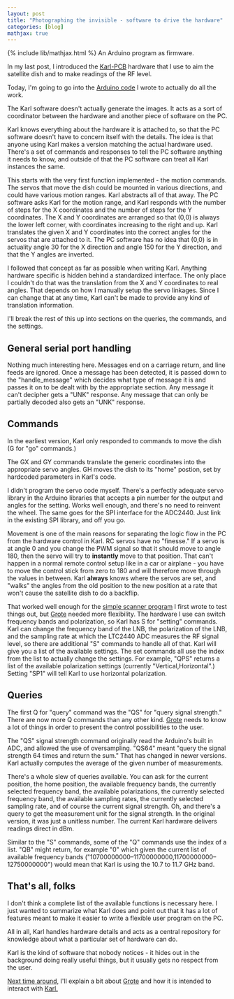 ```yaml
---
layout: post
title: "Photographing the invisible - software to drive the hardware"
categories: [blog]
mathjax: true
---
```

{% include lib/mathjax.html %}
An Arduino program as firmware. 

In my last post, I introduced the [Karl-PCB](https://github.com/JosephEoff/Karl-PCB) hardware that I use to aim the satellite dish and to make readings of the RF level.

Today, I'm going to go into the [Arduino code](https://github.com/JosephEoff/Karl) I wrote to actually do all the work. 

The Karl software doesn't actually generate the images.  It acts as a sort of coordinator between the hardware and another piece of software on the PC.

Karl knows everything about the hardware it is attached to, so that the PC software doesn't have to concern itself with the details.  The idea is that anyone using Karl makes a version matching the actual hardware used.  There's a set of commands and responses to tell the PC software anything it needs to know, and outside of that the PC software can treat all Karl instances the same.

This starts with the very first function implemented - the motion commands.  The servos that move the dish could be mounted in various directions, and could have various motion ranges.  Karl abstracts all of that away.  The PC software asks Karl for the motion range, and Karl responds with the number of steps for the X coordinates and the number of steps for the Y coordinates.  The X and Y coordinates are arranged so that (0,0) is always the lower left corner, with coordinates increasing to the right and up.  Karl translates the given X and Y coordinates into the correct angles for the servos that are attached to it.  The PC software has no idea that (0,0) is in actuality angle 30 for the X direction and angle 150 for the Y direction, and that the Y angles are inverted.

I followed that concept as far as possible when writing Karl.  Anything hardware specific is hidden behind a standardized interface.  The only place I couldn't do that was the translation from the X and Y coordinates to real angles.  That depends on how I manually setup the servo linkages.  Since I can change that at any time, Karl can't be made to provide any kind of translation information.

I'll break the rest of this up into sections on the queries, the commands, and the settings.

## General serial port handling

Nothing much interesting here.  Messages end on a carriage return, and line feeds are ignored.  Once a message has been detected, it is passed down to the "handle_message" which decides what type of message it is and passes it on to be dealt with by the appropriate section.  Any message it can't decipher gets a "UNK" response.  Any message that can only be partially decoded also gets an "UNK" response.

## Commands

In the earliest version, Karl only responded to commands to move the dish (G for "go" commands.)

The GX and GY commands translate the generic coordinates into the appropriate servo angles.  GH moves the dish to its "home" postion, set by hardcoded parameters in Karl's code.

I didn't program the servo code myself.  There's a perfectly adequate servo library in the Arduino libraries that accepts a pin number for the output and angles for the setting.  Works well enough, and there's no need to reinvent the wheel.  The same goes for the SPI interface for the ADC2440.  Just link in the existing SPI library, and off you go.

Movement is one of the main reasons for separating the logic flow in the PC from the hardware control in Karl.  RC servos have no "finesse."  If a servo is at angle 0 and you change the PWM signal so that it should move to angle 180, then the servo will try to **instantly** move to that position.  That can't happen in a normal remote control setup like in a car or airplane - you have to move the control stick from zero to 180 and will therefore move through the values in between.  Karl **always** knows where the servos are set, and "walks" the angles from the old position to the new position at a rate that won't cause the satellite dish to do a backflip.

That worked well enough for the [simple scanner program](https://github.com/JosephEoff/scanner) I first wrote to test things out, but [Grote](https://github.com/JosephEoff/Grote) needed more flexibility.  The hardware I use can switch frequency bands and polarization, so Karl has S for "setting" commands.  Karl can change the frequency band of the LNB, the polarization of the LNB, and the sampling rate at which the LTC2440 ADC measures the RF signal level, so there are additional "S" commands to handle all of that.  Karl will give you a list of the available settings.  The set commands all use the index from the list to actually change the settings.  For example, "QPS" returns a list of the available polarization settings (currently "Vertical,Horizontal".)  Setting "SP1" will tell Karl to use horizontal polarization.

## Queries

The first Q for "query" command was the "QS" for "query signal strength."  There are now more Q commands than any other kind.  [Grote](https://github.com/JosephEoff/Grote) needs to know a lot of things in order to present the control possibilities to the user.

The "QS" signal strength command originally read the Arduino's built in ADC, and allowed the use of oversampling.  "QS64" meant "query the signal strength 64 times and return the sum."  That has changed in newer versions.  Karl actually computes the average of the given number of measurements.

There's a whole slew of queries available.  You can ask for the current position, the home position, the available frequency bands, the currently selected frequency band, the available polarizations, the currently selected frequency band, the available sampling rates, the currently selected sampling rate, and of course the current signal strength.  Oh, and there's a query to get the measurement unit for the signal strength.  In the original version, it was just a unitless number.  The current Karl hardware delivers readings direct in dBm.

Similar to the "S" commands, some of the "Q" commands use the index of a list.  "QB" might return, for example "0" which given the current list of available frequency bands ("10700000000–11700000000,11700000000–12750000000") would mean that Karl is using the 10.7 to 11.7 GHz band.

## That's all, folks

I don't think a complete list of the available functions is necessary here.  I just wanted to summarize what Karl does and point out that it has a lot of features meant to make it easier to write a flexible user program on the PC.

All in all, Karl handles hardware details and acts as a central repository for knowledge about what a particular set of hardware can do.  

Karl is the kind of software that nobody notices - it hides out in the background doing really useful things, but it usually gets no respect from the user.

[Next time around,](https://josepheoff.github.io/posts/1-rfcamera6) I'll explain a bit about [Grote](https://github.com/JosephEoff/Grote) and how it is intended to interact with [Karl.](https://github.com/JosephEoff/Karl)


